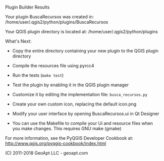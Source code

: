 Plugin Builder Results

Your plugin BuscaRecursos was created in:
    /home/user/.qgis2/python/plugins/BuscaRecursos

Your QGIS plugin directory is located at:
    /home/user/.qgis2/python/plugins

What's Next:

  * Copy the entire directory containing your new plugin to the QGIS plugin
    directory

  * Compile the resources file using pyrcc4

  * Run the tests (``make test``)

  * Test the plugin by enabling it in the QGIS plugin manager

  * Customize it by editing the implementation file: ``busca_recursos.py``

  * Create your own custom icon, replacing the default icon.png

  * Modify your user interface by opening BuscaRecursos.ui in Qt Designer

  * You can use the Makefile to compile your Ui and resource files when
    you make changes. This requires GNU make (gmake)

For more information, see the PyQGIS Developer Cookbook at:
http://www.qgis.org/pyqgis-cookbook/index.html

(C) 2011-2018 GeoApt LLC - geoapt.com
